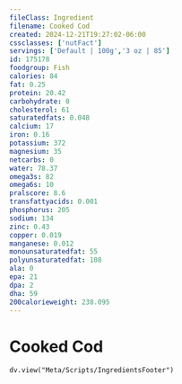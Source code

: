 ```yaml
---
fileClass: Ingredient
filename: Cooked Cod
created: 2024-12-21T19:27:02-06:00
cssclasses: ['nutFact']
servings: ['Default | 100g','3 oz | 85']
id: 175178
foodgroup: Fish
calories: 84
fat: 0.25
protein: 20.42
carbohydrate: 0
cholesterol: 61
saturatedfats: 0.048
calcium: 17
iron: 0.16
potassium: 372
magnesium: 35
netcarbs: 0
water: 78.37
omega3s: 82
omega6s: 10
pralscore: 8.6
transfattyacids: 0.001
phosphorus: 205
sodium: 134
zinc: 0.43
copper: 0.019
manganese: 0.012
monounsaturatedfat: 55
polyunsaturatedfat: 108
ala: 0
epa: 21
dpa: 2
dha: 59
200calorieweight: 238.095
---
```


# Cooked Cod

```dataviewjs
dv.view("Meta/Scripts/IngredientsFooter")
```